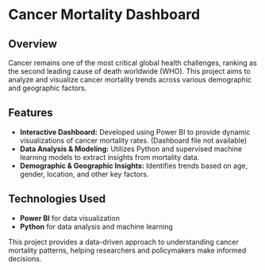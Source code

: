 # Cancer Mortality Dashboard

## Overview  
Cancer remains one of the most critical global health challenges, ranking as the second leading cause of death worldwide (WHO). This project aims to analyze and visualize cancer mortality trends across various demographic and geographic factors.

## Features  
- **Interactive Dashboard:** Developed using Power BI to provide dynamic visualizations of cancer mortality rates. (Dashboard file not available)
- **Data Analysis & Modeling:** Utilizes Python and supervised machine learning models to extract insights from mortality data.  
- **Demographic & Geographic Insights:** Identifies trends based on age, gender, location, and other key factors.  

## Technologies Used  
- **Power BI** for data visualization  
- **Python** for data analysis and machine learning  

This project provides a data-driven approach to understanding cancer mortality patterns, helping researchers and policymakers make informed decisions.

